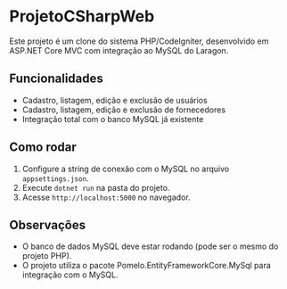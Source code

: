# ProjetoCSharpWeb

Este projeto é um clone do sistema PHP/CodeIgniter, desenvolvido em ASP.NET Core MVC com integração ao MySQL do Laragon.

## Funcionalidades
- Cadastro, listagem, edição e exclusão de usuários
- Cadastro, listagem, edição e exclusão de fornecedores
- Integração total com o banco MySQL já existente

## Como rodar
1. Configure a string de conexão com o MySQL no arquivo `appsettings.json`.
2. Execute `dotnet run` na pasta do projeto.
3. Acesse `http://localhost:5000` no navegador.

## Observações
- O banco de dados MySQL deve estar rodando (pode ser o mesmo do projeto PHP).
- O projeto utiliza o pacote Pomelo.EntityFrameworkCore.MySql para integração com o MySQL.
